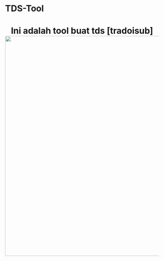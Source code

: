 # TDS-Tool
<h1 align="center">Ini adalah tool buat tds [tradoisub]
<img src="https://telegra.ph/file/f8085608fcee7c9e5c368.jpg" style="border-radius:5;" width="720px" alt=""><br></h1>
<p align="center">
